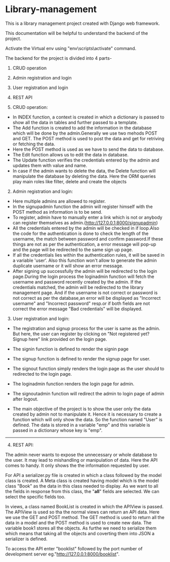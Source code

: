 # Library-management
This is a library management project created with Django web framework.

This documentation will be helpful to understand the backend of the project.

Activate the Virtual env using "env\scripts\activate" command.

The backend for the project is divided into 4 parts-
1) CRUD operation
2) Admin registration and login
3) User registration and login
4) REST API


1) CRUD operation:

* In INDEX function, a context is created in which a dictionary is passed to show all the data in tables and further passed to a template.
* The Add function is created to add the information in the database which will be done by the admin.Generally
  we use two mehods POST and GET. The POST method is used to post the data and get for retriving or fetching the data.
* Here the POST method is used as we have to send the data to database.
* The Edit function allows us to edit the data in database.
* The Update function verifies the credentials entered by the admin and updates them with value and name.
* In case if the admin wants to delete the data, the Delete function will manipulate the database by deleting the data.
  Here the ORM queries play main roles like filter, delete and create the objects
 
2) Admin registration and login:

* Here multiple admins are allowed to register.
* In the signupadmin function the admin will register himself with the POST method as information is to be send.
* To register, admin have to manually enter a link which is not or anybody can register themselves as admin.(http://127.0.0.1:8000/signupadmin)
* All the credentials entered by the admin will be checked in if loop.Also the code for the authentication is
  done to check the length of the username, the match between password and confirm password.If these things are
  not as per the authentication, a error message will pop-up and the page will be redirected to the same sign up page.
* If all the credentials lies within the authentication rules, it will be saved in a variable 'user'.
  Also this function won't allow to generate the admin duplicate username or it will show an error message.
* After signing up successfully the admin will be redirected to the login page.During the login process the loginadmin
  function will fetch the username and password recently created by the admin. If the credentials matched,
  the admin will be redirected to the library management page. And if the username is not correct or password is not
  correct as per the database,an error will be displayed as "Incorrect username" and "Incorrect password" resp.or if 
  both fields are not correct the error message "Bad credentials" will be displayed.

3) User registration and login:

* The registration and signup process for the user is same as the admin. But here, the user can register by clicking on
  "Not registered yet? Signup here" link provided on the login page.

* The signin function is defined to render the signin page
* The signup function is defined to render the signup page for user.
* The signout function simply renders the login page as the user should to redirected to the login page.
* The loginadmin function renders the login page for admin.
* The signoutadmin function will redirect the admin to login page of admin after logout.

* The main objective of the project is to show the user only the data created by admin not to manipulate it. Hence it is necessary to create a function which will
  only show the data. So the function named "User" is defined. The data is stored in a variable "emp" and this variable is passed in a dictionary whose key is "emp".


*****************************************************************************************************************************************************************************


4) REST API:

The admin never wants to expose the unnecessary or whole database to the user. It may lead to mishandling or manipulation of data. Here the API comes to handy.
It only shows the the information requested by user.


For API a serializer.py file is created in which a class followed by the model class is created.
A Meta class is created having model which is the model class "Book" as the data in this class needed to display.
As we want to all the fields in response from this class, the "__all__" fields are selected. We can select the specific fields too.

In views, a class named BookList is created in which the APIView is passed. The APIView is used so tha the normal views can return an API data.
Here we use the GET and POST method. The GET method is used to return all the data in a model and the POST method is used to create new data.
The variable book1 stores all the objects. As furthe we need to serialize them which means that taking all the objects and coverting them into JSON
a serializer is defined.

To access the API enter "booklist" followed by the port number of development server eg."http://127.0.0.1:8000/booklist".


